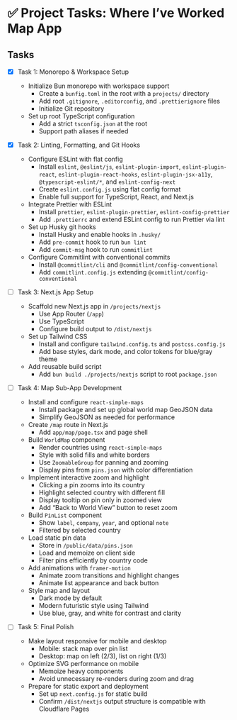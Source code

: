 # ✅ Project Tasks: Where I’ve Worked Map App

## Tasks

- [x] Task 1: Monorepo & Workspace Setup
  - Initialize Bun monorepo with workspace support
    - Create a `bunfig.toml` in the root with a `projects/` directory
    - Add root `.gitignore`, `.editorconfig`, and `.prettierignore` files
    - Initialize Git repository
  - Set up root TypeScript configuration
    - Add a strict `tsconfig.json` at the root
    - Support path aliases if needed

- [x] Task 2: Linting, Formatting, and Git Hooks
  - Configure ESLint with flat config
    - Install `eslint`, `@eslint/js`, `eslint-plugin-import`, `eslint-plugin-react`, `eslint-plugin-react-hooks`, `eslint-plugin-jsx-a11y`, `@typescript-eslint/*`, and `eslint-config-next`
    - Create `eslint.config.js` using flat config format
    - Enable full support for TypeScript, React, and Next.js
  - Integrate Prettier with ESLint
    - Install `prettier`, `eslint-plugin-prettier`, `eslint-config-prettier`
    - Add `.prettierrc` and extend ESLint config to run Prettier via lint
  - Set up Husky git hooks
    - Install Husky and enable hooks in `.husky/`
    - Add `pre-commit` hook to run `bun lint`
    - Add `commit-msg` hook to run `commitlint`
  - Configure Commitlint with conventional commits
    - Install `@commitlint/cli` and `@commitlint/config-conventional`
    - Add `commitlint.config.js` extending `@commitlint/config-conventional`

- [ ] Task 3: Next.js App Setup
  - Scaffold new Next.js app in `/projects/nextjs`
    - Use App Router (`/app`)
    - Use TypeScript
    - Configure build output to `/dist/nextjs`
  - Set up Tailwind CSS
    - Install and configure `tailwind.config.ts` and `postcss.config.js`
    - Add base styles, dark mode, and color tokens for blue/gray theme
  - Add reusable build script
    - Add `bun build ./projects/nextjs` script to root `package.json`

- [ ] Task 4: Map Sub-App Development
  - Install and configure `react-simple-maps`
    - Install package and set up global world map GeoJSON data
    - Simplify GeoJSON as needed for performance
  - Create `/map` route in Next.js
    - Add `app/map/page.tsx` and page shell
  - Build `WorldMap` component
    - Render countries using `react-simple-maps`
    - Style with solid fills and white borders
    - Use `ZoomableGroup` for panning and zooming
    - Display pins from `pins.json` with color differentiation
  - Implement interactive zoom and highlight
    - Clicking a pin zooms into its country
    - Highlight selected country with different fill
    - Display tooltip on pin only in zoomed view
    - Add “Back to World View” button to reset zoom
  - Build `PinList` component
    - Show `label`, `company`, `year`, and optional `note`
    - Filtered by selected country
  - Load static pin data
    - Store in `/public/data/pins.json`
    - Load and memoize on client side
    - Filter pins efficiently by country code
  - Add animations with `framer-motion`
    - Animate zoom transitions and highlight changes
    - Animate list appearance and back button
  - Style map and layout
    - Dark mode by default
    - Modern futuristic style using Tailwind
    - Use blue, gray, and white for contrast and clarity

- [ ] Task 5: Final Polish
  - Make layout responsive for mobile and desktop
    - Mobile: stack map over pin list
    - Desktop: map on left (2/3), list on right (1/3)
  - Optimize SVG performance on mobile
    - Memoize heavy components
    - Avoid unnecessary re-renders during zoom and drag
  - Prepare for static export and deployment
    - Set up `next.config.js` for static build
    - Confirm `/dist/nextjs` output structure is compatible with Cloudflare Pages
